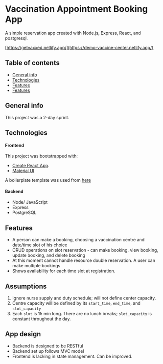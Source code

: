 # Vaccination Appointment Booking App

A simple reservation app created with Node.js, Express, React, and postgresql.

[https://getvaxxed.netlify.app/](https://demo-vaccine-center.netlify.app/)

## Table of contents

- [General info](#general-info)
- [Technologies](#technologies)
- [Features](#Features)
- [Features](#Assumptions)

## General info

This project was a 2-day sprint.

## Technologies

#### Frontend

This project was bootstrapped with:

- [Create React App](https://github.com/facebook/create-react-app).
- [Material UI](https://mui.com/)

A boilerplate template was used from [here](https://github.com/homageapp/vaccination-center/tree/main/frontend)

#### Backend

- Node/ JavaScript
- Express
- PostgreSQL

## Features

- A person can make a booking, choosing a vaccination centre and date/time slot of his choice
- CRUD operations on slot reservation - can make booking, view booking, update booking, and delete booking
- At this moment cannot handle resource double reservation. A user can make multiple bookings
- Shows availability for each time slot at registration.

## Assumptions

1. Ignore nurse supply and duty schedule; will not define center capacity.
2. Centre capacity will be defined by its `start_time`, `end_time`, and `slot_capacity`
3. Each `slot` is 15 min long. There are no lunch breaks; `slot_capacity` is constant throughout the day.

## App design

- Backend is designed to be RESTful
- Backend set up follows MVC model
- Frontend is lacking in state management. Can be improved.
